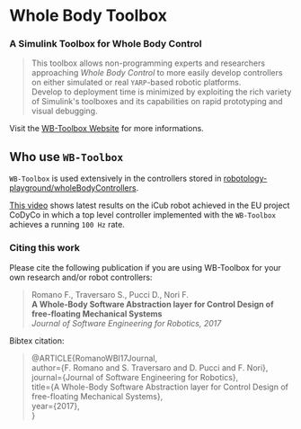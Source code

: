 # Whole Body Toolbox

### A Simulink Toolbox for Whole Body Control

> This toolbox allows non-programming experts and researchers approaching _Whole Body Control_ to more easily develop controllers on either simulated or real `YARP`-based robotic platforms.<br>
> Develop to deployment time is minimized by exploiting the rich variety of Simulink's toolboxes and its capabilities on rapid prototyping and visual debugging.

Visit the [WB-Toolbox Website](https://robotology.github.io/wb-toolbox/) for more informations.

## Who use `WB-Toolbox`

`WB-Toolbox` is used extensively in the controllers stored in [robotology-playground/wholeBodyControllers](https://github.com/robotology-playground/wholeBodyControllers).

[This video](https://youtu.be/UXU3KSa201o) shows latest results on the iCub robot achieved in the EU project CoDyCo in which a top level controller implemented with the `WB-Toolbox` achieves a running `100 Hz` rate.

### Citing this work

Please cite the following publication if you are using WB-Toolbox for your own research and/or robot controllers:

> Romano F., Traversaro S., Pucci D., Nori F.<br>
> **A Whole-Body Software Abstraction layer for Control Design of free-floating Mechanical Systems**<br>
> _Journal of Software Engineering for Robotics, 2017_

Bibtex citation:

> @ARTICLE{RomanoWBI17Journal,<br>
> author={F. Romano and S. Traversaro and D. Pucci and F. Nori},<br>
> journal={Journal of Software Engineering for Robotics},<br>
> title={A Whole-Body Software Abstraction layer for Control Design of free-floating Mechanical Systems},<br>
> year={2017},<br>
> }
